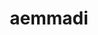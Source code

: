 ---
title: aemmadi
github: https://github.com/aemmadi
mode: light
transition: 1s
score: 69.8
archetype:
- Minimalistic
---